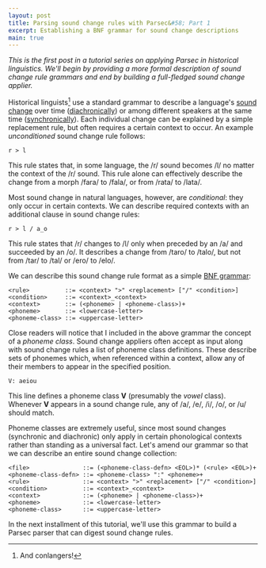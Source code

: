 ```yaml
---
layout: post
title: Parsing sound change rules with Parsec&#58; Part 1
excerpt: Establishing a BNF grammar for sound change descriptions
main: true
---
```


*This is the first post in a tutorial series on applying Parsec in
 historical linguistics. We'll begin by providing a more formal
 description of sound change rule grammars and end by building a
 full-fledged sound change applier.*

Historical linguists[^1] use a standard grammar to describe a language's
[sound change][1] over time ([diachronically][2]) or among different
speakers at the same time ([synchronically][3]). Each individual change
can be explained by a simple replacement rule, but often requires a
certain context to occur. An example *unconditioned* sound change rule
follows:

    r > l

This rule states that, in some language, the /r/ sound becomes /l/ no
matter the context of the /r/ sound. This rule alone can effectively
describe the change from a morph /fara/ to /fala/, or from /rata/ to
/lata/.

Most sound change in natural languages, however, are *conditional*: they
only occur in certain contexts. We can describe required contexts with
an additional clause in sound change rules:

    r > l / a_o

This rule states that /r/ changes to /l/ only when preceded by an /a/
and succeeded by an /o/. It describes a change from /taro/ to /talo/,
but not from /tar/ to /tal/ or /ero/ to /elo/.

We can describe this sound change rule format as a simple
[BNF grammar][4]:

    <rule>          ::= <context> ">" <replacement> ["/" <condition>]
    <condition>     ::= <context>_<context>
    <context>       ::= (<phoneme> | <phoneme-class>)+
    <phoneme>       ::= <lowercase-letter>
    <phoneme-class> ::= <uppercase-letter>

Close readers will notice that I included in the above grammar the
concept of a *phoneme class*. Sound change appliers often accept as
input along with sound change rules a list of phoneme class definitions.
These describe sets of phonemes which, when referenced within a context,
allow any of their members to appear in the specified position.

    V: aeiou

This line defines a phoneme class **V** (presumably the *vowel* class).
Whenever **V** appears in a sound change rule, any of /a/, /e/, /i/,
/o/, or /u/ should match.

Phoneme classes are extremely useful, since most sound changes
(synchronic and diachronic) only apply in certain phonological contexts
rather than standing as a universal fact. Let's amend our grammar so
that we can describe an entire sound change collection:

    <file>               ::= (<phoneme-class-defn> <EOL>)* (<rule> <EOL>)+
    <phoneme-class-defn> ::= <phoneme-class> ":" <phoneme>+
    <rule>               ::= <context> ">" <replacement> ["/" <condition>]
    <condition>          ::= <context>_<context>
    <context>            ::= (<phoneme> | <phoneme-class>)+
    <phoneme>            ::= <lowercase-letter>
    <phoneme-class>      ::= <uppercase-letter>

In the next installment of this tutorial, we'll use this grammar to
build a Parsec parser that can digest sound change rules.

[1]: http://en.wikipedia.org/wiki/Sound_change
[2]: http://en.wikipedia.org/wiki/Diachronic_linguistics
[3]: http://en.wikipedia.org/wiki/Synchronic_linguistics
[4]: http://en.wikipedia.org/wiki/Backus%E2%80%93Naur_Form

[^1]: And conlangers!
